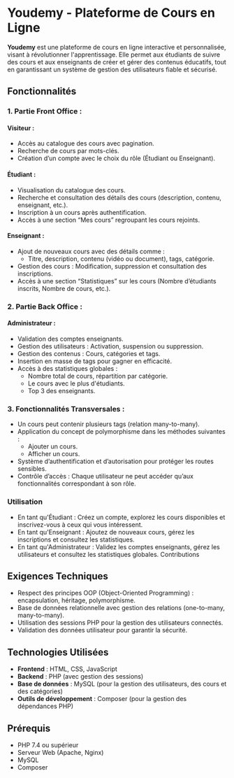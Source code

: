 # Youdemy - Plateforme de Cours en Ligne

**Youdemy** est une plateforme de cours en ligne interactive et personnalisée, visant à révolutionner l'apprentissage. Elle permet aux étudiants de suivre des cours et aux enseignants de créer et gérer des contenus éducatifs, tout en garantissant un système de gestion des utilisateurs fiable et sécurisé.

## Fonctionnalités

### 1. **Partie Front Office** :

#### **Visiteur** :
- Accès au catalogue des cours avec pagination.
- Recherche de cours par mots-clés.
- Création d’un compte avec le choix du rôle (Étudiant ou Enseignant).

#### **Étudiant** :
- Visualisation du catalogue des cours.
- Recherche et consultation des détails des cours (description, contenu, enseignant, etc.).
- Inscription à un cours après authentification.
- Accès à une section “Mes cours” regroupant les cours rejoints.

#### **Enseignant** :
- Ajout de nouveaux cours avec des détails comme :
  - Titre, description, contenu (vidéo ou document), tags, catégorie.
- Gestion des cours : Modification, suppression et consultation des inscriptions.
- Accès à une section “Statistiques” sur les cours (Nombre d’étudiants inscrits, Nombre de cours, etc.).

### 2. **Partie Back Office** :

#### **Administrateur** :
- Validation des comptes enseignants.
- Gestion des utilisateurs : Activation, suspension ou suppression.
- Gestion des contenus : Cours, catégories et tags.
- Insertion en masse de tags pour gagner en efficacité.
- Accès à des statistiques globales :
  - Nombre total de cours, répartition par catégorie.
  - Le cours avec le plus d'étudiants.
  - Top 3 des enseignants.

### 3. **Fonctionnalités Transversales** :
- Un cours peut contenir plusieurs tags (relation many-to-many).
- Application du concept de polymorphisme dans les méthodes suivantes :
  - Ajouter un cours.
  - Afficher un cours.
- Système d’authentification et d’autorisation pour protéger les routes sensibles.
- Contrôle d’accès : Chaque utilisateur ne peut accéder qu’aux fonctionnalités correspondant à son rôle.

### Utilisation

- En tant qu'Étudiant : Créez un compte, explorez les cours disponibles et inscrivez-vous à ceux qui vous intéressent.
- En tant qu'Enseignant : Ajoutez de nouveaux cours, gérez les inscriptions et consultez les statistiques.
- En tant qu'Administrateur : Validez les comptes enseignants, gérez les utilisateurs et consultez les statistiques globales.
Contributions

## Exigences Techniques

- Respect des principes OOP (Object-Oriented Programming) : encapsulation, héritage, polymorphisme.
- Base de données relationnelle avec gestion des relations (one-to-many, many-to-many).
- Utilisation des sessions PHP pour la gestion des utilisateurs connectés.
- Validation des données utilisateur pour garantir la sécurité.
  
## Technologies Utilisées

- **Frontend** : HTML, CSS, JavaScript
- **Backend** : PHP (avec gestion des sessions)
- **Base de données** : MySQL (pour la gestion des utilisateurs, des cours et des catégories)
- **Outils de développement** : Composer (pour la gestion des dépendances PHP)


## Prérequis

- PHP 7.4 ou supérieur
- Serveur Web (Apache, Nginx)
- MySQL 
- Composer 


